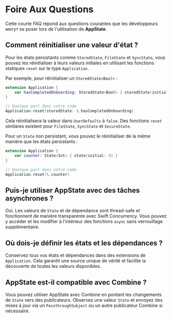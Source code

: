 # Foire Aux Questions

Cette courte FAQ répond aux questions courantes que les développeurs могут se poser lors de l'utilisation de **AppState**.

## Comment réinitialiser une valeur d'état ?

Pour les états persistants comme `StoredState`, `FileState` et `SyncState`, vous pouvez les réinitialiser à leurs valeurs initiales en utilisant les fonctions statiques `reset` sur le type `Application`.

Par exemple, pour réinitialiser un `StoredState<Bool>` :
```swift
extension Application {
    var hasCompletedOnboarding: StoredState<Bool> { storedState(initial: false, id: "onboarding_complete") }
}

// Quelque part dans votre code
Application.reset(storedState: \.hasCompletedOnboarding)
```
Cela réinitialisera la valeur dans `UserDefaults` à `false`. Des fonctions `reset` similares existent pour `FileState`, `SyncState` et `SecureState`.

Pour un `State` non persistant, vous pouvez le réinitialiser de la même manière que les états persistants :
```swift
extension Application {
    var counter: State<Int> { state(initial: 0) }
}

// Quelque part dans votre code
Application.reset(\.counter)
```

## Puis-je utiliser AppState avec des tâches asynchrones ?

Oui. Les valeurs de `State` et de dépendance sont thread-safe et fonctionnent de manière transparente avec Swift Concurrency. Vous pouvez y accéder et les modifier à l'intérieur des fonctions `async` sans verrouillage supplémentaire.

## Où dois-je définir les états et les dépendances ?

Conservez tous vos états et dépendances dans des extensions de `Application`. Cela garantit une source unique de vérité et facilite la découverte de toutes les valeurs disponibles.

## AppState est-il compatible avec Combine ?

Vous pouvez utiliser AppState avec Combine en pontant les changements de `State` vers des publicateurs. Observez une valeur `State` et envoyez des mises à jour via un `PassthroughSubject` ou un autre publicateur Combine si nécessaire.
